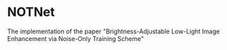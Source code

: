 # NOTNet
The implementation of the paper "Brightness-Adjustable Low-Light Image Enhancement via Noise-Only Training Scheme"
